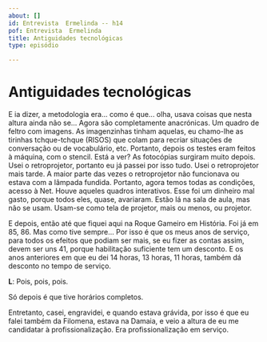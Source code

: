 ```yaml
---
about: []
id: Entrevista  Ermelinda -- h14
pof: Entrevista  Ermelinda
title: Antiguidades tecnológicas
type: episódio

---
```

# Antiguidades tecnológicas


E ia dizer, a metodologia era... como é que... olha, usava coisas que nesta altura ainda não se...
Agora são completamente anacrónicas.
Um quadro de feltro com imagens.
As imagenzinhas tinham aquelas, eu chamo-lhe as tirinhas tchque-tchque (RISOS)
que colam para recriar situações de conversação ou de vocabulário, etc.
Portanto, depois os testes eram feitos à máquina, com o stencil.
Está a ver?
As fotocópias surgiram muito depois.
Usei o retroprojetor, portanto eu já passei por isso tudo.
Usei o retroprojetor mais tarde.
A maior parte das vezes o retroprojetor não funcionava ou estava com a lâmpada fundida.
Portanto, agora temos todas as condições, acesso à Net.
Houve aqueles quadros interativos.
Esse foi um dinheiro mal gasto, porque todos eles, quase, avariaram.
Estão lá na sala de aula, mas não se usam.
Usam-se como tela de projetor, mais ou menos, ou projetor.


E depois, então até que fiquei aqui na Roque Gameiro em História.
Foi já em 85, 86.
Mas como tive sempre...
Por isso é que os meus anos de serviço, para todos os efeitos que podiam ser mais,
se eu fizer as contas assim, devem ser uns 41, porque habilitação suficiente tem um desconto.
E os anos anteriores em que eu dei 14 horas, 13 horas, 11 horas, também dá desconto no tempo de serviço.

**L**: Pois, pois, pois.

Só depois é que tive horários completos.

Entretanto, casei, engravidei, e quando estava grávida, por isso é que eu falei também
da Filomena, estava na Damaia, e veio a altura de eu me candidatar à profissionalização.
Era profissionalização em serviço.
